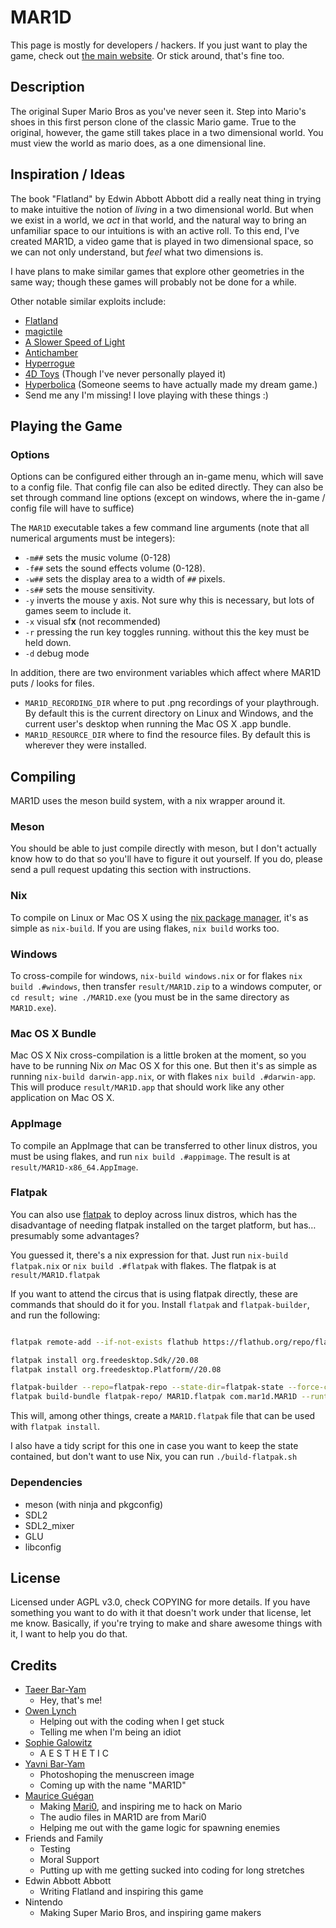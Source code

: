MAR1D
=====

This page is mostly for developers / hackers. If you just want to play the game, check out [the main website](https://mar1d.com). Or stick around, that's fine too.

## Description
The original Super Mario Bros as you've never seen it. Step into Mario's shoes in this first person clone of the classic Mario game. True to the original, however, the game still takes place in a two dimensional world. You must view the world as mario does, as a one dimensional line.

## Inspiration / Ideas
The book "Flatland" by Edwin Abbott Abbott did a really neat thing in trying to make intuitive the notion of *living* in a two dimensional world. But when we exist in a world, we *act* in that world, and the natural way to bring an unfamiliar space to our intuitions is with an active roll. To this end, I've created MAR1D, a video game that is played in two dimensional space, so we can not only understand, but *feel* what two dimensions is.

I have plans to make similar games that explore other geometries in the same way; though these games will probably not be done for a while.

Other notable similar exploits include:

* [Flatland](https://en.wikipedia.org/wiki/Flatland)
* [magictile](http://roice3.org/magictile/)
* [A Slower Speed of Light](http://gamelab.mit.edu/games/a-slower-speed-of-light/)
* [Antichamber](http://www.antichamber-game.com/)
* [Hyperrogue](http://www.roguetemple.com/z/hyper/)
* [4D Toys](http://www.4dtoys.com/) (Though I've never personally played it)
* [Hyperbolica](https://store.steampowered.com/app/1256230/Hyperbolica/) (Someone seems to have actually made my dream game.)
* Send me any I'm missing! I love playing with these things :)

## Playing the Game

### Options

Options can be configured either through an in-game menu, which will save to a config file. That config file can also be edited directly. They can also be set through command line options (except on windows, where the in-game / config file will have to suffice)

The `MAR1D` executable takes a few command line arguments (note that all numerical arguments must be integers):
* `-m##` sets the music volume (0-128)
* `-f##` sets the sound effects volume (0-128).
* `-w##` sets the display area to a width of `##` pixels.
* `-s##` sets the mouse sensitivity.
* `-y` inverts the mouse y axis. Not sure why this is necessary, but lots of games seem to include it.
* `-x` visual sf**x** (not recommended)
* `-r` pressing the run key toggles running. without this the key must be held down.
* `-d` debug mode

In addition, there are two environment variables which affect where MAR1D puts / looks for files.

* `MAR1D_RECORDING_DIR` where to put .png recordings of your playthrough. By default this is the current directory on Linux and Windows, and the current user's desktop when running the Mac OS X .app bundle.
* `MAR1D_RESOURCE_DIR` where to find the resource files. By default this is wherever they were installed.

## Compiling

MAR1D uses the meson build system, with a nix wrapper around it.

### Meson

You should be able to just compile directly with meson, but I don't actually know how to do that so you'll have to figure it out yourself. If you do, please send a pull request updating this section with instructions.

### Nix

To compile on Linux or Mac OS X using the [nix package manager](https://nixos.org/), it's as simple as `nix-build`. If you are using flakes, `nix build` works too.

### Windows

To cross-compile for windows, `nix-build windows.nix` or for flakes `nix build .#windows`, then transfer `result/MAR1D.zip` to a windows computer, or `cd result; wine ./MAR1D.exe` (you must be in the same directory as `MAR1D.exe`).

### Mac OS X Bundle

Mac OS X Nix cross-compilation is a little broken at the moment, so you have to be running Nix *on* Mac OS X for this one. But then it's as simple as running `nix-build darwin-app.nix`, or with flakes `nix build .#darwin-app`. This will produce `result/MAR1D.app` that should work like any other application on Mac OS X.

### AppImage

To compile an AppImage that can be transferred to other linux distros, you must be using flakes, and run `nix build .#appimage`. The result is at `result/MAR1D-x86_64.AppImage`.

### Flatpak

You can also use [flatpak](https://www.flatpak.org/) to deploy across linux distros, which has the disadvantage of needing flatpak installed on the target platform, but has… presumably some advantages?

You guessed it, there's a nix expression for that. Just run `nix-build flatpak.nix` or `nix build .#flatpak` with flakes. The flatpak is at `result/MAR1D.flatpak`

If you want to attend the circus that is using flatpak directly, these are commands that should do it for you. Install `flatpak` and `flatpak-builder`, and run the following:

``` sh

flatpak remote-add --if-not-exists flathub https://flathub.org/repo/flathub.flatpakrepo

flatpak install org.freedesktop.Sdk//20.08
flatpak install org.freedesktop.Platform//20.08

flatpak-builder --repo=flatpak-repo --state-dir=flatpak-state --force-clean flatpak-build com.mar1d.MAR1D.yml
flatpak build-bundle flatpak-repo/ MAR1D.flatpak com.mar1d.MAR1D --runtime-repo=https://flathub.org/repo/flathub.flatpakrepo
```

This will, among other things, create a `MAR1D.flatpak` file that can be used with `flatpak install`.

I also have a tidy script for this one in case you want to keep the state contained, but don't want to use Nix, you can run `./build-flatpak.sh`

### Dependencies
* meson (with ninja and pkgconfig)
* SDL2
* SDL2_mixer
* GLU
* libconfig

## License
Licensed under AGPL v3.0, check COPYING for more details. If you have something you want to do with it that doesn't work under that license, let me know. Basically, if you're trying to make and share awesome things with it, I want to help you do that.

## Credits
* [Taeer Bar-Yam](https://taeer.bar-yam.me)
  * Hey, that's me!
* [Owen Lynch](owenlynch.org)
  * Helping out with the coding when I get stuck
  * Telling me when I'm being an idiot
* [Sophie Galowitz](http://sophiegalowitz.com/)
  * A E S T H E T I C
* [Yavni Bar-Yam](https://yavni.org)
  * Photoshoping the menuscreen image
  * Coming up with the name "MAR1D"
* [Maurice Guégan](http://stabyourself.net/about/)
  * Making [Mari0](http://stabyourself.net/mari0/), and inspiring me to hack on Mario
  * The audio files in MAR1D are from Mari0
  * Helping me out with the game logic for spawning enemies
* Friends and Family
  * Testing
  * Moral Support
  * Putting up with me getting sucked into coding for long stretches
* Edwin Abbott Abbott
  * Writing Flatland and inspiring this game
* Nintendo
  * Making Super Mario Bros, and inspiring game makers
